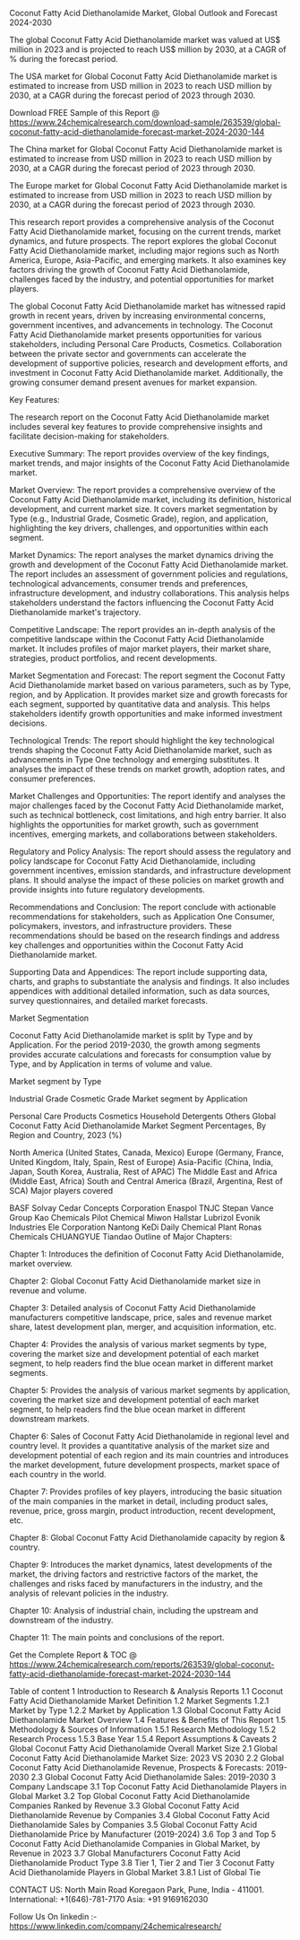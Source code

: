 Coconut Fatty Acid Diethanolamide Market, Global Outlook and Forecast 2024-2030

The global Coconut Fatty Acid Diethanolamide market was valued at US$ million in 2023 and is projected to reach US$ million by 2030, at a CAGR of % during the forecast period.

The USA market for Global Coconut Fatty Acid Diethanolamide market is estimated to increase from USD million in 2023 to reach USD million by 2030, at a CAGR during the forecast period of 2023 through 2030.

Download FREE Sample of this Report @ https://www.24chemicalresearch.com/download-sample/263539/global-coconut-fatty-acid-diethanolamide-forecast-market-2024-2030-144

The China market for Global Coconut Fatty Acid Diethanolamide market is estimated to increase from USD million in 2023 to reach USD million by 2030, at a CAGR during the forecast period of 2023 through 2030.

The Europe market for Global Coconut Fatty Acid Diethanolamide market is estimated to increase from USD million in 2023 to reach USD million by 2030, at a CAGR during the forecast period of 2023 through 2030.

This research report provides a comprehensive analysis of the Coconut Fatty Acid Diethanolamide market, focusing on the current trends, market dynamics, and future prospects. The report explores the global Coconut Fatty Acid Diethanolamide market, including major regions such as North America, Europe, Asia-Pacific, and emerging markets. It also examines key factors driving the growth of Coconut Fatty Acid Diethanolamide, challenges faced by the industry, and potential opportunities for market players.

The global Coconut Fatty Acid Diethanolamide market has witnessed rapid growth in recent years, driven by increasing environmental concerns, government incentives, and advancements in technology. The Coconut Fatty Acid Diethanolamide market presents opportunities for various stakeholders, including Personal Care Products, Cosmetics. Collaboration between the private sector and governments can accelerate the development of supportive policies, research and development efforts, and investment in Coconut Fatty Acid Diethanolamide market. Additionally, the growing consumer demand present avenues for market expansion.

Key Features:

The research report on the Coconut Fatty Acid Diethanolamide market includes several key features to provide comprehensive insights and facilitate decision-making for stakeholders.

Executive Summary: The report provides overview of the key findings, market trends, and major insights of the Coconut Fatty Acid Diethanolamide market.

Market Overview: The report provides a comprehensive overview of the Coconut Fatty Acid Diethanolamide market, including its definition, historical development, and current market size. It covers market segmentation by Type (e.g., Industrial Grade, Cosmetic Grade), region, and application, highlighting the key drivers, challenges, and opportunities within each segment.

Market Dynamics: The report analyses the market dynamics driving the growth and development of the Coconut Fatty Acid Diethanolamide market. The report includes an assessment of government policies and regulations, technological advancements, consumer trends and preferences, infrastructure development, and industry collaborations. This analysis helps stakeholders understand the factors influencing the Coconut Fatty Acid Diethanolamide market's trajectory.

Competitive Landscape: The report provides an in-depth analysis of the competitive landscape within the Coconut Fatty Acid Diethanolamide market. It includes profiles of major market players, their market share, strategies, product portfolios, and recent developments.

Market Segmentation and Forecast: The report segment the Coconut Fatty Acid Diethanolamide market based on various parameters, such as by Type, region, and by Application. It provides market size and growth forecasts for each segment, supported by quantitative data and analysis. This helps stakeholders identify growth opportunities and make informed investment decisions.

Technological Trends: The report should highlight the key technological trends shaping the Coconut Fatty Acid Diethanolamide market, such as advancements in Type One technology and emerging substitutes. It analyses the impact of these trends on market growth, adoption rates, and consumer preferences.

Market Challenges and Opportunities: The report identify and analyses the major challenges faced by the Coconut Fatty Acid Diethanolamide market, such as technical bottleneck, cost limitations, and high entry barrier. It also highlights the opportunities for market growth, such as government incentives, emerging markets, and collaborations between stakeholders.

Regulatory and Policy Analysis: The report should assess the regulatory and policy landscape for Coconut Fatty Acid Diethanolamide, including government incentives, emission standards, and infrastructure development plans. It should analyse the impact of these policies on market growth and provide insights into future regulatory developments.

Recommendations and Conclusion: The report conclude with actionable recommendations for stakeholders, such as Application One Consumer, policymakers, investors, and infrastructure providers. These recommendations should be based on the research findings and address key challenges and opportunities within the Coconut Fatty Acid Diethanolamide market.

Supporting Data and Appendices: The report include supporting data, charts, and graphs to substantiate the analysis and findings. It also includes appendices with additional detailed information, such as data sources, survey questionnaires, and detailed market forecasts.

Market Segmentation

Coconut Fatty Acid Diethanolamide market is split by Type and by Application. For the period 2019-2030, the growth among segments provides accurate calculations and forecasts for consumption value by Type, and by Application in terms of volume and value.

Market segment by Type

Industrial Grade
Cosmetic Grade
Market segment by Application

Personal Care Products
Cosmetics
Household Detergents
Others
Global Coconut Fatty Acid Diethanolamide Market Segment Percentages, By Region and Country, 2023 (%)

North America (United States, Canada, Mexico)
Europe (Germany, France, United Kingdom, Italy, Spain, Rest of Europe)
Asia-Pacific (China, India, Japan, South Korea, Australia, Rest of APAC)
The Middle East and Africa (Middle East, Africa)
South and Central America (Brazil, Argentina, Rest of SCA)
Major players covered

BASF
Solvay
Cedar Concepts Corporation
Enaspol
TNJC
Stepan
Vance Group
Kao Chemicals
Pilot Chemical
Miwon
Hallstar
Lubrizol
Evonik Industries
Ele Corporation
Nantong KeDi Daily Chemical Plant
Ronas Chemicals
CHUANGYUE
Tiandao
Outline of Major Chapters:

Chapter 1: Introduces the definition of Coconut Fatty Acid Diethanolamide, market overview.

Chapter 2: Global Coconut Fatty Acid Diethanolamide market size in revenue and volume.

Chapter 3: Detailed analysis of Coconut Fatty Acid Diethanolamide manufacturers competitive landscape, price, sales and revenue market share, latest development plan, merger, and acquisition information, etc.

Chapter 4: Provides the analysis of various market segments by type, covering the market size and development potential of each market segment, to help readers find the blue ocean market in different market segments.

Chapter 5: Provides the analysis of various market segments by application, covering the market size and development potential of each market segment, to help readers find the blue ocean market in different downstream markets.

Chapter 6: Sales of Coconut Fatty Acid Diethanolamide in regional level and country level. It provides a quantitative analysis of the market size and development potential of each region and its main countries and introduces the market development, future development prospects, market space of each country in the world.

Chapter 7: Provides profiles of key players, introducing the basic situation of the main companies in the market in detail, including product sales, revenue, price, gross margin, product introduction, recent development, etc.

Chapter 8: Global Coconut Fatty Acid Diethanolamide capacity by region & country.

Chapter 9: Introduces the market dynamics, latest developments of the market, the driving factors and restrictive factors of the market, the challenges and risks faced by manufacturers in the industry, and the analysis of relevant policies in the industry.

Chapter 10: Analysis of industrial chain, including the upstream and downstream of the industry.

Chapter 11: The main points and conclusions of the report.

Get the Complete Report & TOC @ https://www.24chemicalresearch.com/reports/263539/global-coconut-fatty-acid-diethanolamide-forecast-market-2024-2030-144

Table of content
1 Introduction to Research & Analysis Reports
1.1 Coconut Fatty Acid Diethanolamide Market Definition
1.2 Market Segments
1.2.1 Market by Type
1.2.2 Market by Application
1.3 Global Coconut Fatty Acid Diethanolamide Market Overview
1.4 Features & Benefits of This Report
1.5 Methodology & Sources of Information
1.5.1 Research Methodology
1.5.2 Research Process
1.5.3 Base Year
1.5.4 Report Assumptions & Caveats
2 Global Coconut Fatty Acid Diethanolamide Overall Market Size
2.1 Global Coconut Fatty Acid Diethanolamide Market Size: 2023 VS 2030
2.2 Global Coconut Fatty Acid Diethanolamide Revenue, Prospects & Forecasts: 2019-2030
2.3 Global Coconut Fatty Acid Diethanolamide Sales: 2019-2030
3 Company Landscape
3.1 Top Coconut Fatty Acid Diethanolamide Players in Global Market
3.2 Top Global Coconut Fatty Acid Diethanolamide Companies Ranked by Revenue
3.3 Global Coconut Fatty Acid Diethanolamide Revenue by Companies
3.4 Global Coconut Fatty Acid Diethanolamide Sales by Companies
3.5 Global Coconut Fatty Acid Diethanolamide Price by Manufacturer (2019-2024)
3.6 Top 3 and Top 5 Coconut Fatty Acid Diethanolamide Companies in Global Market, by Revenue in 2023
3.7 Global Manufacturers Coconut Fatty Acid Diethanolamide Product Type
3.8 Tier 1, Tier 2 and Tier 3 Coconut Fatty Acid Diethanolamide Players in Global Market
3.8.1 List of Global Tie

CONTACT US:
North Main Road Koregaon Park, Pune, India - 411001.
International: +1(646)-781-7170
Asia: +91 9169162030

Follow Us On linkedin :- https://www.linkedin.com/company/24chemicalresearch/
